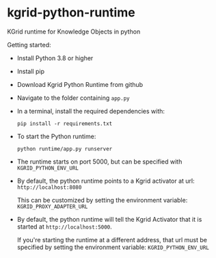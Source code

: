 # kgrid-python-runtime
KGrid runtime for Knowledge Objects in python

Getting started:
- Install Python 3.8 or higher
- Install pip
- Download Kgrid Python Runtime from github
- Navigate to the folder containing `app.py`
- In a terminal, install the required dependencies with:

    `pip install -r requirements.txt`
- To start the Python runtime:

    `python runtime/app.py runserver`
    
- The runtime starts on port 5000, but can be specified with `KGRID_PYTHON_ENV_URL`
- By default, the python runtime points to a Kgrid activator at url: 
    `http://localhost:8080`
    
    This can be customized by setting the environment variable:
    `KGRID_PROXY_ADAPTER_URL`
- By default, the python runtime will tell the Kgrid Activator that it is started at `http://localhost:5000`.
    
    If you're starting the runtime at a different address, that url must be specified by setting the environment variable:
    `KGRID_PYTHON_ENV_URL`
    
